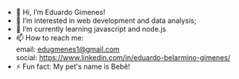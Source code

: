 - 👋 Hi, I’m Eduardo Gimenes!
- 👀 I’m interested in web development and data analysis;
- 🌱 I’m currently learning javascript and node.js
- 📫 How to reach me: <br>email: edugmenes1@gmail.com <br>social: https://www.linkedin.com/in/eduardo-belarmino-gimenes/
- ⚡ Fun fact: My pet's name is Bebê! 

<!---
edugmenes/edugmenes is a ✨ special ✨ repository because its `README.md` (this file) appears on your GitHub profile.
You can click the Preview link to take a look at your changes.
--->
